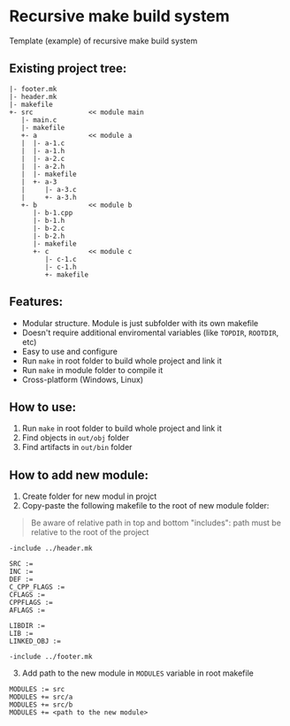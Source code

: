 # Recursive make build system
Template (example) of recursive make build system

## Existing project tree:
```
|- footer.mk
|- header.mk
|- makefile
+- src              << module main
   |- main.c
   |- makefile
   +- a             << module a
   |  |- a-1.c
   |  |- a-1.h
   |  |- a-2.c
   |  |- a-2.h
   |  |- makefile
   |  +- a-3
   |     |- a-3.c
   |     +- a-3.h
   +- b             << module b
      |- b-1.cpp
      |- b-1.h
      |- b-2.c
      |- b-2.h
      |- makefile
      +- c          << module c
         |- c-1.c
         |- c-1.h
         +- makefile
```

## Features:
+ Modular structure. Module is just subfolder with its own makefile
+ Doesn't require additional enviromental variables (like ```TOPDIR```, ```ROOTDIR```, etc)
+ Easy to use and configure
+ Run ```make``` in root folder to build whole project and link it
+ Run ```make``` in module folder to compile it
+ Cross-platform (Windows, Linux)

## How to use:
1. Run ```make``` in root folder to build whole project and link it
2. Find objects in ```out/obj``` folder
3. Find artifacts in ```out/bin``` folder

## How to add new module:
1. Create folder for new modul in projct
2. Copy-paste the following makefile to the root of new module folder:
> Be aware of relative path in top and bottom "includes": path must be relative to the root of the project
```
-include ../header.mk

SRC :=
INC :=
DEF :=
C_CPP_FLAGS :=
CFLAGS :=
CPPFLAGS :=
AFLAGS :=

LIBDIR :=
LIB :=
LINKED_OBJ :=

-include ../footer.mk
```

3. Add path to the new module in ```MODULES``` variable in root makefile
```
MODULES := src
MODULES += src/a
MODULES += src/b
MODULES += <path to the new module>
```
